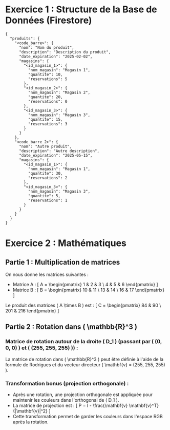 # Exercice 1 : Structure de la Base de Données (Firestore)

```
{
  "produits": {
    "<code_barre>": {
      "nom": "Nom du produit",
      "description": "Description du produit",
      "date_expiration": "2025-02-02", 
      "magasins": {
        "<id_magasin_1>": {
          "nom_magasin": "Magasin 1",
          "quantite": 10,
          "reservations": 5
        },
        "<id_magasin_2>": {
          "nom_magasin": "Magasin 2",
          "quantite": 20,
          "reservations": 0
        },
        "<id_magasin_3>": {
          "nom_magasin": "Magasin 3",
          "quantite": 15,
          "reservations": 3
        }
      }
    },
    "<code_barre_2>": {
      "nom": "Autre produit",
      "description": "Autre description",
      "date_expiration": "2025-05-15", 
      "magasins": {
        "<id_magasin_1>": {
          "nom_magasin": "Magasin 1",
          "quantite": 30,
          "reservations": 2
        },
        "<id_magasin_3>": {
          "nom_magasin": "Magasin 3",
          "quantite": 5,
          "reservations": 1
        }
      }
    }
  }
}

```


# Exercice 2 : Mathématiques

## Partie 1 : Multiplication de matrices

On nous donne les matrices suivantes :
- Matrice A :
  \[
  A = \begin{pmatrix} 1 & 2 & 3 \\ 4 & 5 & 6 \end{pmatrix}
  \]
- Matrice B :
  \[
  B = \begin{pmatrix} 10 & 11 \\ 13 & 14 \\ 16 & 17 \end{pmatrix}
  \]

Le produit des matrices \( A \times B \) est :
\[
C = \begin{pmatrix} 84 & 90 \\ 201 & 216 \end{pmatrix}
\]

## Partie 2 : Rotation dans \( \mathbb{R}^3 \)

### Matrice de rotation autour de la droite \( D_1 \) (passant par \( (0, 0, 0) \) et \( (255, 255, 255) \)) :

La matrice de rotation dans \( \mathbb{R}^3 \) peut être définie à l'aide de la formule de Rodrigues et du vecteur directeur \( \mathbf{v} = (255, 255, 255) \).

### Transformation bonus (projection orthogonale) :

- Après une rotation, une projection orthogonale est appliquée pour maintenir les couleurs dans l'orthogonal de \( D_1 \).
- La matrice de projection est :
  \[
  P = I - \frac{\mathbf{v} \mathbf{v}^T}{\|\mathbf{v}\|^2}
  \]
- Cette transformation permet de garder les couleurs dans l'espace RGB après la rotation.
